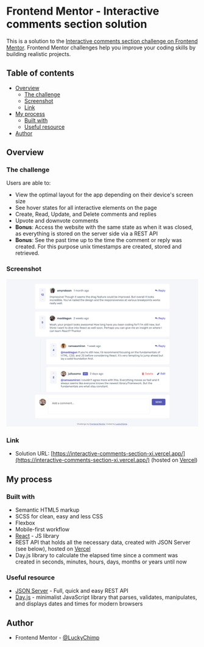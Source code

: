 # Frontend Mentor - Interactive comments section solution

This is a solution to the [Interactive comments section challenge on Frontend Mentor](https://www.frontendmentor.io/challenges/interactive-comments-section-iG1RugEG9). Frontend Mentor challenges help you improve your coding skills by building realistic projects. 

## Table of contents

- [Overview](#overview)
  - [The challenge](#the-challenge)
  - [Screenshot](#screenshot)
  - [Link](#link)
- [My process](#my-process)
  - [Built with](#built-with)
  - [Useful resource](#useful-resource)
- [Author](#author)

## Overview

### The challenge

Users are able to:

- View the optimal layout for the app depending on their device's screen size
- See hover states for all interactive elements on the page
- Create, Read, Update, and Delete comments and replies
- Upvote and downvote comments
- **Bonus**: Access the website with the same state as when it was closed, as everything is stored on the server side via a REST API
- **Bonus**: See the past time up to the time the comment or reply was created. For this purpose unix timestamps are created, stored and retrieved.

### Screenshot

![](./frontend/screenshot.png)

### Link

- Solution URL: [https://interactive-comments-section-xi.vercel.app/](https://interactive-comments-section-xi.vercel.app/) (hosted on [Vercel](https://vercel.com/))

## My process

### Built with

- Semantic HTML5 markup
- SCSS for clean, easy and less CSS
- Flexbox
- Mobile-first workflow
- [React](https://reactjs.org/) - JS library
- REST API that holds all the necessary data, created with JSON Server (see below), hosted on [Vercel](https://vercel.com/)
- Day.js library to calculate the elapsed time since a comment was created in seconds, minutes, hours, days, months or years until now

### Useful resource

- [JSON Server](https://github.com/typicode/json-server) - Full, quick and easy REST API
- [Day.js](https://github.com/iamkun/dayjs/) - minimalist JavaScript library that parses, validates, manipulates, and displays dates and times for modern browsers

## Author

- Frontend Mentor - [@LuckyChimp](https://www.frontendmentor.io/profile/LuckyChimp)
